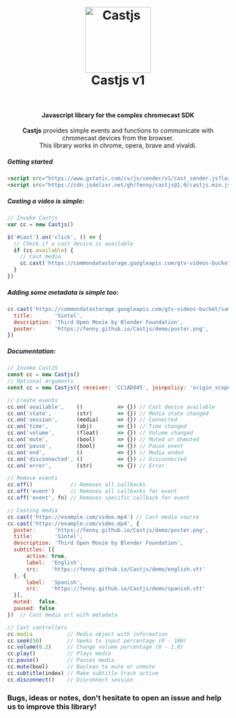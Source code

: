 <h1 align="center">
  <br>
  <img src="https://i.imgur.com/elCjMDx.png" alt="Castjs" width="150">
  <br>
  Castjs v1
  <br>
  <br>
</h1>

<h4 align="center">Javascript library for the complex chromecast SDK</h4>

<p align="center">
  <b>Castjs</b> provides simple events and functions to communicate with chromecast devices from the browser.
  <br>
  This library works in chrome, opera, brave and vivaldi.
</p>

##### Getting started

```html
<script src="https://www.gstatic.com/cv/js/sender/v1/cast_sender.js?loadCastFramework=1"></script>
<script src="https://cdn.jsdelivr.net/gh/fenny/castjs@1.0/castjs.min.js"></script>
```

##### Casting a video is simple:

```js
// Invoke Castjs
var cc = new Castjs()

$('#cast').on('click', () => {
  // Check if a cast device is available
  if (cc.available) {
    // Cast media
    cc.cast('https://commondatastorage.googleapis.com/gtv-videos-bucket/sample/Sintel.mp4')
  }
})
```

##### Adding some metadata is simple too:

```js
cc.cast('https://commondatastorage.googleapis.com/gtv-videos-bucket/sample/Sintel.mp4', {
  title:       'Sintel',
  description: 'Third Open Movie by Blender Foundation',
  poster:      'https://fenny.github.io/Castjs/demo/poster.png',
})
```

##### Documentation:

```javascript
// Invoke CastJS
const cc = new Castjs()
// Optional arguments
const cc = new Castjs({ receiver: 'CC1AD845', joinpolicy: 'origin_scoped' })

// Create events
cc.on('available',    ()           => {}) // Cast device available
cc.on('state',        (str)        => {}) // Media state changed
cc.on('session',      (media)      => {}) // Connected
cc.on('time',         (obj)        => {}) // Time changed
cc.on('volume',       (float)      => {}) // Volume changed
cc.on('mute',         (bool)       => {}) // Muted or Unmuted
cc.on('pause',        (bool)       => {}) // Pause event
cc.on('end',          ()           => {}) // Media ended
cc.on('disconnected', ()           => {}) // Disconnected
cc.on('error',        (str)        => {}) // Error

// Remove events
cc.off()            // Removes all callbacks
cc.off('event')     // Removes all callbacks for event
cc.off('event', fn) // Removes specific callback for event

// Casting media
cc.cast('https://example.com/video.mp4') // Cast media source
cc.cast('https://example.com/video.mp4', {
  poster:      'https://fenny.github.io/Castjs/demo/poster.png',
  title:       'Sintel',
  description: 'Third Open Movie by Blender Foundation',
  subtitles: [{
      active: true,
      label:  'English',
      src:    'https://fenny.github.io/Castjs/demo/english.vtt'
  }, {
      label:  'Spanish',
      src:    'https://fenny.github.io/Castjs/demo/spanish.vtt'
  }],
  muted:  false,
  paused: false
})  // Cast media url with metadata

// Cast controllers
cc.media           // Media object with information
cc.seek(50)        // Seeks to input percentage (0 - 100)
cc.volume(0.2)     // Change volume percentage (0 - 1.0)
cc.play()          // Plays media
cc.pause()         // Pauses media
cc.mute(bool)      // Boolean to mute or unmute
cc.subtitle(index) // Make subtitle track active
cc.disconnect()    // Disconnect session
```

### Bugs, ideas or notes, don't hesitate to open an issue and help us to improve this library!
